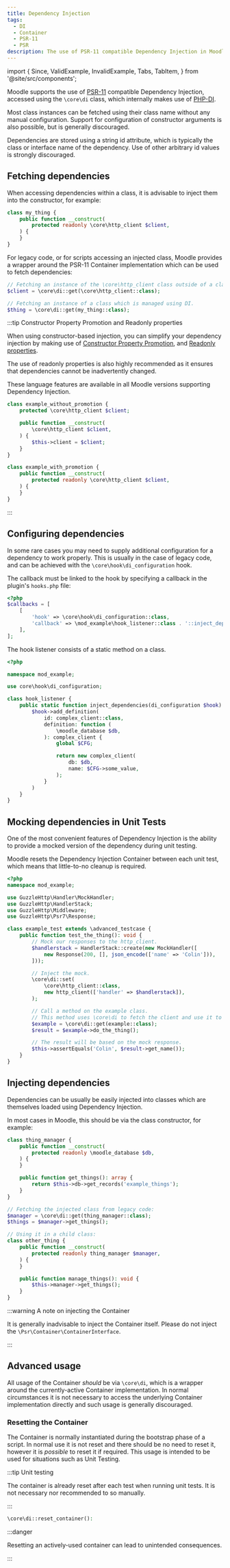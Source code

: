 ```yaml
---
title: Dependency Injection
tags:
  - DI
  - Container
  - PSR-11
  - PSR
description: The use of PSR-11 compatible Dependency Injection in Moodle
---
```


import {
    Since,
    ValidExample,
    InvalidExample,
    Tabs,
    TabItem,
} from '@site/src/components';

<Since version="4.4" issueNumber="MDL-80072" />

Moodle supports the use of [PSR-11](https://www.php-fig.org/psr/psr-11/) compatible Dependency Injection, accessed using the `\core\di` class, which internally makes use of [PHP-DI](https://php-di.org).

Most class instances can be fetched using their class name without any manual configuration. Support for configuration of constructor arguments is also possible, but is generally discouraged.

Dependencies are stored using a string id attribute, which is typically the class or interface name of the dependency. Use of other arbitrary id values is strongly discouraged.

## Fetching dependencies

When accessing dependencies within a class, it is advisable to inject them into the constructor, for example:

```php title="Fetching a instance of the \core\http_client class from within a class"
class my_thing {
    public function __construct(
        protected readonly \core\http_client $client,
    ) {
    }
}
```

For legacy code, or for scripts accessing an injected class, Moodle provides a wrapper around the PSR-11 Container implementation which can be used to fetch dependencies:

```php title="Fetching dependencies using the DI container"
// Fetching an instance of the \core\http_client class outside of a class.
$client = \core\di::get(\core\http_client::class);

// Fetching an instance of a class which is managed using DI.
$thing = \core\di::get(my_thing::class);
```

:::tip Constructor Property Promotion and Readonly properties

When using constructor-based injection, you can simplify your dependency injection by making use of [Constructor Property Promotion](https://stitcher.io/blog/constructor-promotion-in-php-8), and [Readonly properties](https://stitcher.io/blog/php-81-readonly-properties).

The use of readonly properties is also highly recommended as it ensures that dependencies cannot be inadvertently changed.

These language features are available in all Moodle versions supporting Dependency Injection.

```php
class example_without_promotion {
    protected \core\http_client $client;

    public function __construct(
        \core\http_client $client,
    ) {
        $this->client = $client;
    }
}

class example_with_promotion {
    public function __construct(
        protected readonly \core\http_client $client,
    ) {
    }
}
```

:::

## Configuring dependencies

In some rare cases you may need to supply additional configuration for a dependency to work properly. This is usually in the case of legacy code, and can be achieved with the `\core\hook\di_configuration` hook.

<Tabs>

<TabItem value="config" label="Hook configuration">

The callback must be linked to the hook by specifying a callback in the plugin's `hooks.php` file:

```php title="mod/example/db/hooks.php"
<?php
$callbacks = [
    [
        'hook' => \core\hook\di_configuration::class,
        'callback' => \mod_example\hook_listener::class . '::inject_dependenices',
    ],
];
```

</TabItem>

<TabItem value="hook" label="Hook listener">

The hook listener consists of a static method on a class.

```php title="mod/example/classes/hook_listener.php"
<?php

namespace mod_example;

use core\hook\di_configuration;

class hook_listener {
    public static function inject_dependencies(di_configuration $hook): void {
        $hook->add_definition(
            id: complex_client::class,
            definition: function (
                \moodle_database $db,
            ): complex_client {
                global $CFG;

                return new complex_client(
                    db: $db,
                    name: $CFG->some_value,
                );
            }
        )
    }
}
```

</TabItem>

</Tabs>

## Mocking dependencies in Unit Tests

One of the most convenient features of Dependency Injection is the ability to provide a mocked version of the dependency during unit testing.

Moodle resets the Dependency Injection Container between each unit test, which means that little-to-no cleanup is required.

```php title="Injecting a Mocked dependency"
<?php
namespace mod_example;

use GuzzleHttp\Handler\MockHandler;
use GuzzleHttp\HandlerStack;
use GuzzleHttp\Middleware;
use GuzzleHttp\Psr7\Response;

class example_test extends \advanced_testcase {
    public function test_the_thing(): void {
        // Mock our responses to the http_client.
        $handlerstack = HandlerStack::create(new MockHandler([
            new Response(200, [], json_encode(['name' => 'Colin'])),
        ]));

        // Inject the mock.
        \core\di::set(
            \core\http_client::class,
            new http_client(['handler' => $handlerstack]),
        );

        // Call a method on the example class.
        // This method uses \core\di to fetch the client and use it to fetch data.
        $example = \core\di::get(example::class);
        $result = $example->do_the_thing();

        // The result will be based on the mock response.
        $this->assertEquals('Colin', $result->get_name());
    }
}
```

## Injecting dependencies

Dependencies can be usually be easily injected into classes which are themselves loaded using Dependency Injection.

In most cases in Moodle, this should be via the class constructor, for example:

```php title="Injecting via the constructor"
class thing_manager {
    public function __construct(
        protected readonly \moodle_database $db,
    ) {
    }

    public function get_things(): array {
        return $this->db->get_records('example_things');
    }
}

// Fetching the injected class from legacy code:
$manager = \core\di::get(thing_manager::class);
$things = $manager->get_things();

// Using it in a child class:
class other_thing {
    public function __construct(
        protected readonly thing_manager $manager,
    ) {
    }

    public function manage_things(): void {
        $this->manager->get_things();
    }
}
```

:::warning A note on injecting the Container

It is generally inadvisable to inject the Container itself. Please do not inject the `\Psr\Container\ContainerInterface`.

:::

## Advanced usage

All usage of the Container _should_ be via `\core\di`, which is a wrapper around the currently-active Container implementation. In normal circumstances it is not necessary to access the underlying Container implementation directly and such usage is generally discouraged.

### Resetting the Container

The Container is normally instantiated during the bootstrap phase of a script. In normal use it is not reset and there should be no need to reset it, however it is _possible_ to reset it if required. This usage is intended to be used for situations such as Unit Testing.

:::tip Unit testing

The container is already reset after each test when running unit tests. It is not necessary nor recommended to so manually.

:::

```php title="Resetting the Container"
\core\di::reset_container():
```

:::danger

Resetting an actively-used container can lead to unintended consequences.

:::
